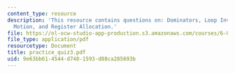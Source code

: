 ```yaml
---
content_type: resource
description: 'This resource contains questions on: Dominators, Loop Invariant Code
  Motion, and Register Allocation.'
file: https://ol-ocw-studio-app-production.s3.amazonaws.com/courses/6-035-computer-language-engineering-sma-5502-fall-2005/9e63bb614544d7401593d88ca285693b_practice_quiz3.pdf
file_type: application/pdf
resourcetype: Document
title: practice_quiz3.pdf
uid: 9e63bb61-4544-d740-1593-d88ca285693b
---
```

